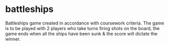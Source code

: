 # battleships
Battleships game created in accordance with coursework criteria.
The game is to be played with 2 players who take turns firing shots on the board, 
the game ends when all the ships have been sunk & the score will dictate the winner.
